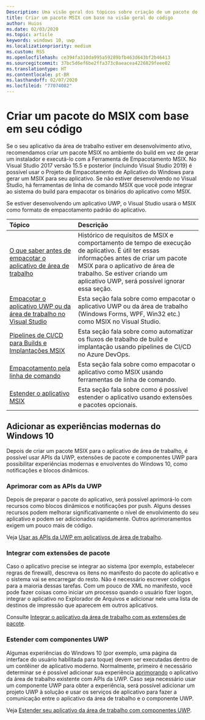 ```yaml
---
Description: Uma visão geral dos tópicos sobre criação de um pacote do MSIX com base em código-fonte
title: Criar um pacote MSIX com base na visão geral do código
author: Huios
ms.date: 02/03/2020
ms.topic: article
keywords: windows 10, uwp
ms.localizationpriority: medium
ms.custom: RS5
ms.openlocfilehash: ce394fa310da995a59289bfb463d643bf2b46413
ms.sourcegitcommit: 37bc5d6ef6be2ffa373c0aeacea4226829feee02
ms.translationtype: HT
ms.contentlocale: pt-BR
ms.lasthandoff: 02/07/2020
ms.locfileid: "77074082"
---
```

# <a name="building-an-msix-package-from-your-code"></a>Criar um pacote do MSIX com base em seu código 

Se o seu aplicativo da área de trabalho estiver em desenvolvimento ativo, recomendamos criar um pacote MSIX no ambiente do build em vez de gerar um instalador e executá-lo com a Ferramenta de Empacotamento MSIX. No Visual Studio 2017 versão 15.5 e posterior (incluindo Visual Studio 2019) é possível usar o Projeto de Empacotamento de Aplicativo do Windows para gerar um MSIX para seu aplicativo. Se não estiver desenvolvendo no Visual Studio, há ferramentas de linha de comando MSIX que você pode integrar ao sistema do build para empacotar os binários do aplicativo como MSIX.

Se estiver desenvolvendo um aplicativo UWP, o Visual Studio usará o MSIX como formato de empacotamento padrão do aplicativo.

|Tópico| Descrição |
|:---|:---|
|[O que saber antes de empacotar o aplicativo de área de trabalho](before-packaging-overview.md)| Histórico de requisitos de MSIX e comportamento de tempo de execução de aplicativo. É útil ter essas informações antes de criar um pacote MSIX para o aplicativo de área de trabalho. Se estiver criando um aplicativo UWP, será possível ignorar essa seção. | 
|[Empacotar o aplicativo UWP ou da área de trabalho no Visual Studio](vs-package-overview.md)| Esta seção fala sobre como empacotar o aplicativo UWP ou da área de trabalho (Windows Forms, WPF, Win32 etc.) como MSIX no Visual Studio.|
|[Pipelines de CI/CD para Builds e Implantações MSIX](azure-dev-ops.md)| Esta seção fala sobre como automatizar os fluxos de trabalho de build e implantação usando pipelines de CI/CD no Azure DevOps.|
|[Empacotamento pela linha de comando](../package/manual-packaging-root.md)| Esta seção fala sobre como empacotar o aplicativo como MSIX usando ferramentas de linha de comando.|
|[Estender o aplicativo MSIX](extend-overview.md)| Esta seção fala sobre como é possível estender o aplicativo usando extensões e pacotes opcionais.|

## <a name="add-modern-windows-10-experiences"></a>Adicionar as experiências modernas do Windows 10

Depois de criar um pacote MSIX para o aplicativo de área de trabalho, é possível usar APIs da UWP, extensões de pacote e componentes UWP para possibilitar experiências modernas e envolventes do Windows 10, como notificações e blocos dinâmicos.

### <a name="enhance-with-uwp-apis"></a>Aprimorar com as APIs da UWP

Depois de preparar o pacote do aplicativo, será possível aprimorá-lo com recursos como blocos dinâmicos e notificações por push. Alguns desses recursos podem melhorar significativamente o nível de envolvimento do seu aplicativo e podem ser adicionados rapidamente. Outros aprimoramentos exigem um pouco mais de código.

Veja [Usar as APIs da UWP em aplicativos de área de trabalho](https://docs.microsoft.com/windows/apps/desktop/modernize/desktop-to-uwp-enhance).

### <a name="integrate-with-package-extensions"></a>Integrar com extensões de pacote

Caso o aplicativo precise se integrar ao sistema (por exemplo, estabelecer regras de firewall), descreva os itens no manifesto do pacote do aplicativo e o sistema vai se encarregar do resto. Não é necessário escrever códigos para a maioria dessas tarefas. Com um pouco de XML no manifesto, você pode fazer coisas como iniciar um processo quando o usuário fizer logon, integrar o aplicativo no Explorador de Arquivos e adicionar nele uma lista de destinos de impressão que aparecem em outros aplicativos.

Consulte [Integrar o aplicativo da área de trabalho com as extensões de pacote](https://docs.microsoft.com/windows/apps/desktop/modernize/desktop-to-uwp-extensions).

### <a name="extend-with-uwp-components"></a>Estender com componentes UWP

Algumas experiências do Windows 10 (por exemplo, uma página da interface do usuário habilitada para toque) devem ser executadas dentro de um contêiner de aplicativo moderno. Normalmente, primeiro é necessário determinar se é possível adicionar sua experiência [aprimorando](https://docs.microsoft.com/windows/apps/desktop/modernize/desktop-to-uwp-enhance) o aplicativo da área de trabalho existente com APIs da UWP. Caso seja necessário usar um componente UWP para obter a experiência, será possível adicionar um projeto UWP à solução e usar os serviços de aplicativo para fazer a comunicação entre o aplicativo da área de trabalho e o componente UWP.

Veja [Estender seu aplicativo da área de trabalho com componentes UWP](https://docs.microsoft.com/windows/apps/desktop/modernize/desktop-to-uwp-extend).

